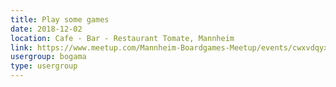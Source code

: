 ```yaml
---
title: Play some games
date: 2018-12-02
location: Cafe - Bar - Restaurant Tomate, Mannheim
link: https://www.meetup.com/Mannheim-Boardgames-Meetup/events/cwxvdqyxqbdb/
usergroup: bogama
type: usergroup
---
```

